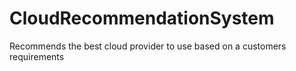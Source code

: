 # CloudRecommendationSystem
Recommends the best cloud provider to use based on a customers requirements
